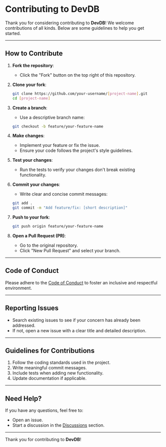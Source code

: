 # Contributing to DevDB

Thank you for considering contributing to **DevDB**! We welcome contributions of all kinds. Below are some guidelines to help you get started.

---

## How to Contribute

1. **Fork the repository**:
   - Click the "Fork" button on the top right of this repository.

2. **Clone your fork**:
   ```bash
   git clone https://github.com/your-username/[project-name].git
   cd [project-name]
   ```

3. **Create a branch**:
   - Use a descriptive branch name:
   ```bash
   git checkout -b feature/your-feature-name
   ```

4. **Make changes**:
   - Implement your feature or fix the issue.
   - Ensure your code follows the project's style guidelines.

5. **Test your changes**:
   - Run the tests to verify your changes don't break existing functionality.

6. **Commit your changes**:
   - Write clear and concise commit messages:
   ```bash
   git add .
   git commit -m "Add feature/fix: [short description]"
   ```

7. **Push to your fork**:
   ```bash
   git push origin feature/your-feature-name
   ```

8. **Open a Pull Request (PR)**:
   - Go to the original repository.
   - Click "New Pull Request" and select your branch.

---

## Code of Conduct

Please adhere to the [Code of Conduct](CODE_OF_CONDUCT.md) to foster an inclusive and respectful environment.

---

## Reporting Issues

- Search existing issues to see if your concern has already been addressed.
- If not, open a new issue with a clear title and detailed description.

---

## Guidelines for Contributions

1. Follow the coding standards used in the project.
2. Write meaningful commit messages.
3. Include tests when adding new functionality.
4. Update documentation if applicable.

---

## Need Help?

If you have any questions, feel free to:
- Open an issue.
- Start a discussion in the [Discussions](https://github.com/meido-ai/devdb/discussions) section.

---

Thank you for contributing to **DevDB**!
